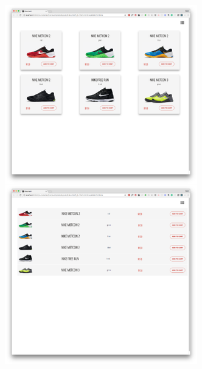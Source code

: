 ![](https://github.com/Mary-Kalugina/Shoe_shop/blob/main/src/img/card_view.png)
![](https://github.com/Mary-Kalugina/Shoe_shop/blob/main/src/img/list_view.png)
